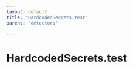 ```yaml
---
layout: default
title: "HardcodedSecrets.test"
parent: "detectors"

---
```

# HardcodedSecrets.test
